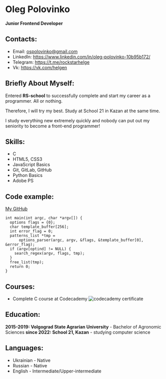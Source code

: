 # Oleg Polovinko
**Junior Frontend Developer**
## Contacts:
* Email: ospolovinko@gmail.com
* LinkedIn: https://www.linkedin.com/in/oleg-polovinko-10b95b172/
* Telegram: https://t.me/rockstarhelge
* Vk: https://vk.com/helgen

## Briefly About Myself:
Entered **RS-school** to successfully complete and start my career as a programmer. All or nothing.

Therefore, I will try my best. Study at School 21 in Kazan at the same time.

I study everything new extremely quickly and nobody can put out my seniority to become a front-end programmer!

## Skills:
* C 
* HTML5, CSS3
* JavaScript Basics
* Git, GitLab, GitHub
* Python Basics
* Adobe PS 

## Code example:
[My GitHub](https://github.com/sheritsh)
``` 
int main(int argc, char *argv[]) {
  options flags = {0};
  char template_buffer[256];
  int error_flag = 0;
  patterns_list *tmp =
      options_parser(argc, argv, &flags, &template_buffer[0], &error_flag);
  if (argv[optind] != NULL) {
    search_regex(argv, flags, tmp);
  }
  free_list(tmp);
  return 0;
}
```

## Courses:
* Complete C course at Codecademy
![codecademy certificate](https://i.ibb.co/dBh78HM/Screenshot-2022-11-05-at-18-11-47.png)

## Education:
**2015-2019: Volgograd State Agrarian University** - Bachelor of Agronomic Sciences
**since 2022: School 21, Kazan** - studying computer science

## Languages:
* Ukrainian - Native
* Russian - Native
* English - Intermediate/Upper-intermediate


